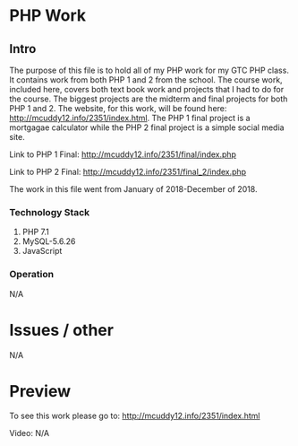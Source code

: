 # PHP Work
## Intro

The purpose of this file is to hold all of my PHP work for my GTC PHP class. It contains work from both PHP 1 and 2 from the school. The course work, included here, covers both text book work and projects that I had to do for the course. The biggest projects are the midterm and final projects for both PHP 1 and 2. The website, for this work, will be found here: http://mcuddy12.info/2351/index.html. The PHP 1 final project is a mortgagae calculator while the PHP 2 final project is a simple social media site. 

Link to PHP 1 Final: http://mcuddy12.info/2351/final/index.php

Link to PHP 2 Final: http://mcuddy12.info/2351/final_2/index.php

The work in this file went from January of 2018-December of 2018. 

### Technology Stack

1. PHP 7.1
2. MySQL-5.6.26
3. JavaScript

### Operation

N/A

# Issues / other 

N/A

# Preview

To see this work please go to: http://mcuddy12.info/2351/index.html

Video: N/A